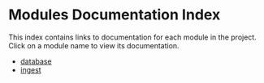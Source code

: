 # Modules Documentation Index
This index contains links to documentation for each module in the project. Click on a module name to view its documentation.

- [database](database.md)
- [ingest](ingest.md)
